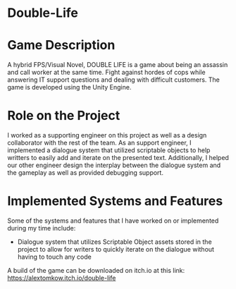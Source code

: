 # Double-Life

# Game Description
A hybrid FPS/Visual Novel, DOUBLE LIFE is a game about being an assassin and call worker at the same time. Fight against hordes of cops while answering IT support questions and dealing with difficult customers. The game is developed using the Unity Engine.

# Role on the Project
I worked as a supporting engineer on this project as well as a design collaborator with the rest of the team. As an support engineer, I implemented a dialogue system that utilized scriptable objects to help writters to easily add and iterate on the presented text. Additionally, I helped our other engineer design the interplay between the dialogue system and the gameplay as well as provided debugging support.

# Implemented Systems and Features 
Some of the systems and features that I have worked on or implemented during my time include:
 * Dialogue system that utilizes Scriptable Object assets stored in the project to allow for writers to quickly iterate on the dialogue without having to touch any code
 
A build of the game can be downloaded on itch.io at this link: https://alextomkow.itch.io/double-life

